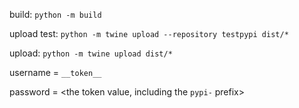 build: ```python -m build```

upload test: ```python -m twine upload --repository testpypi dist/*```

upload: ```python -m twine upload dist/*```

username = `__token__`

password = <the token value, including the `pypi-` prefix>
